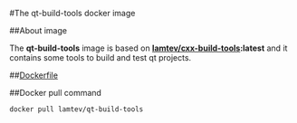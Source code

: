 #The qt-build-tools docker image

##About image

The __qt-build-tools__ image is based on [__lamtev/cxx-build-tools__](https://hub.docker.com/r/lamtev/cxx-build-tools/)__:latest__ and it contains some tools to build and test qt projects.

##[Dockerfile](https://github.com/lamtev/build-tools-dockers/blob/master/qt-build-tools/Dockerfile)

##Docker pull command

`docker pull lamtev/qt-build-tools`
